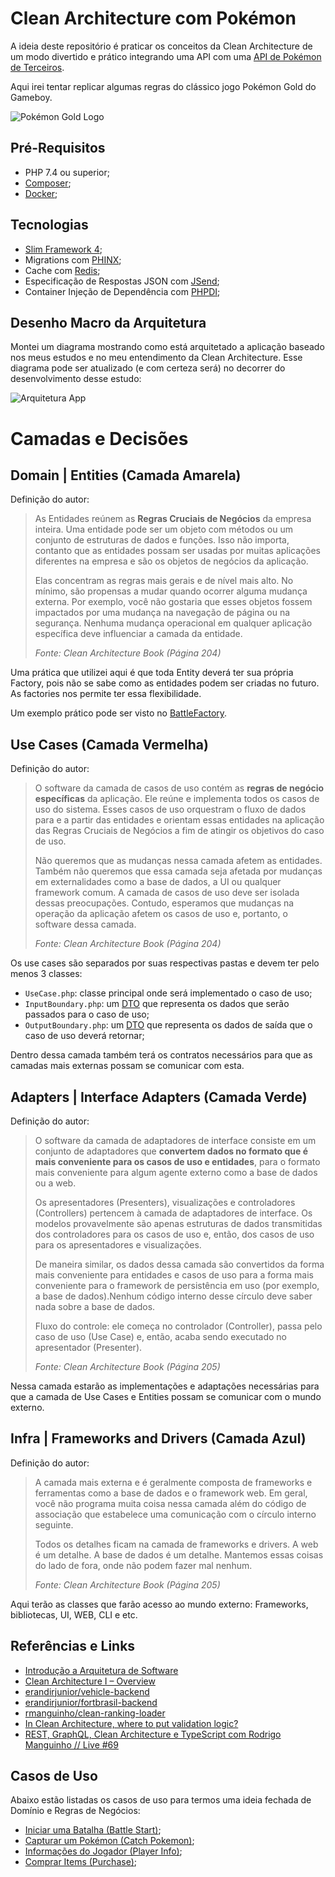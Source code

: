 # Clean Architecture com Pokémon

A ideia deste repositório é praticar os conceitos da Clean Architecture de um modo divertido e prático integrando uma API com uma [API de Pokémon de Terceiros](https://pokeapi.co/).

Aqui irei tentar replicar algumas regras do clássico jogo Pokémon Gold do Gameboy.

![Pokémon Gold Logo](./docs/pokemon-gold.png)

## Pré-Requisitos

- PHP 7.4 ou superior;
- [Composer](https://getcomposer.org);
- [Docker](https://www.docker.com);

## Tecnologias

- [Slim Framework 4](https://www.slimframework.com);
- Migrations com [PHINX](https://phinx.org);
- Cache com [Redis](https://redis.io);
- Especificação de Respostas JSON com [JSend](https://github.com/omniti-labs/jsend);
- Container Injeção de Dependência com [PHPDI](https://php-di.org);

## Desenho Macro da Arquitetura

Montei um diagrama mostrando como está arquitetado a aplicação baseado nos meus estudos e no meu entendimento da Clean Architecture. Esse diagrama pode ser atualizado (e com certeza será) no decorrer do desenvolvimento desse estudo:

![Arquitetura App](./docs/brainstorms/clean-arch-app-flow.png)

# Camadas e Decisões

## Domain | Entities (Camada Amarela)

Definição do autor:

> As Entidades reúnem as **Regras Cruciais de Negócios** da empresa inteira. Uma entidade pode ser um objeto com métodos ou um conjunto de estruturas de dados e funções. Isso não importa, contanto que as entidades possam ser usadas por muitas aplicações diferentes na empresa e são os objetos de negócios da aplicação.
> 
> Elas concentram as regras mais gerais e de nível mais alto. No mínimo, são propensas a mudar quando ocorrer alguma mudança externa. Por exemplo, você não gostaria que esses objetos fossem impactados por uma mudança na navegação de página ou na segurança. Nenhuma mudança operacional em qualquer aplicação específica deve influenciar a camada da entidade.
> 
> *Fonte: Clean Architecture Book (Página 204)*

Uma prática que utilizei aqui é que toda Entity deverá ter sua própria Factory, pois não se sabe como as entidades podem ser criadas no futuro. As factories nos permite ter essa flexibilidade.

Um exemplo prático pode ser visto no [BattleFactory](src/Battle/Domain/Factory/BattleFactory.php).

## Use Cases (Camada Vermelha)

Definição do autor:

> O software da camada de casos de uso contém as **regras de negócio específicas** da aplicação. Ele reúne e implementa todos os casos de uso do sistema. Esses casos de uso orquestram o fluxo de dados para e a partir das entidades e orientam essas entidades na aplicação das Regras Cruciais de Negócios a fim de atingir os objetivos do caso de uso.
> 
> Não queremos que as mudanças nessa camada afetem as entidades. Também não queremos que essa camada seja afetada por mudanças em externalidades como a base de dados, a UI ou qualquer framework comum. A camada de casos de uso deve ser isolada dessas preocupações. Contudo, esperamos que mudanças na operação da aplicação afetem os casos de uso e, portanto, o software dessa camada.
> 
> *Fonte: Clean Architecture Book (Página 204)*

Os use cases são separados por suas respectivas pastas e devem ter pelo menos 3 classes:

- `UseCase.php`: classe principal onde será implementado o caso de uso;
- `InputBoundary.php`: um [DTO](https://pt.wikipedia.org/wiki/Objeto_de_Transfer%C3%AAncia_de_Dados) que representa os dados que serão passados para o caso de uso;
- `OutputBoundary.php`: um [DTO](https://pt.wikipedia.org/wiki/Objeto_de_Transfer%C3%AAncia_de_Dados) que representa os dados de saída que o caso de uso deverá retornar;

Dentro dessa camada também terá os contratos necessários para que as camadas mais externas possam se comunicar com esta.

## Adapters | Interface Adapters (Camada Verde)

Definição do autor:

> O software da camada de adaptadores de interface consiste em um conjunto de adaptadores que **convertem dados no formato que é mais conveniente para os casos de uso e entidades**, para o formato mais conveniente para algum agente externo como a base de dados ou a web.
>
>  Os apresentadores (Presenters), visualizações e controladores (Controllers) pertencem à camada de adaptadores de interface. Os modelos provavelmente são apenas estruturas de dados transmitidas dos controladores para os casos de uso e, então, dos casos de uso para os apresentadores e visualizações.
> 
> De maneira similar, os dados dessa camada são convertidos da forma mais conveniente para entidades e casos de uso para a forma mais conveniente para o framework de persistência em uso (por exemplo, a base de dados).Nenhum código interno desse círculo deve saber nada sobre a base de dados.
> 
> Fluxo do controle: ele começa no controlador (Controller), passa pelo caso de uso (Use Case) e, então, acaba sendo executado no apresentador (Presenter).
> 
> *Fonte: Clean Architecture Book (Página 205)*

Nessa camada estarão as implementações e adaptações necessárias para que a camada de Use Cases e Entities possam se comunicar com o mundo externo.

## Infra | Frameworks and Drivers (Camada Azul)

Definição do autor:

> A camada mais externa e é geralmente composta de frameworks e ferramentas como a base de dados e o framework web. Em geral, você não programa muita coisa nessa camada além do código de associação que estabelece uma comunicação com o círculo interno seguinte.
> 
> Todos os detalhes ficam na camada de frameworks e drivers. A web é um detalhe. A base de dados é um detalhe. Mantemos essas coisas do lado de fora, onde não podem fazer mal nenhum.
> 
> *Fonte: Clean Architecture Book (Página 205)*

Aqui terão as classes que farão acesso ao mundo externo: Frameworks, bibliotecas, UI, WEB, CLI e etc.

## Referências e Links

- [Introdução a Arquitetura de Software](https://blog.taller.net.br/introducao-a-arquitetura-de-software)
- [Clean Architecture I – Overview](https://blog.taller.net.br/clean-architecture-overview)
- [erandirjunior/vehicle-backend](https://github.com/erandirjunior/vehicle-backend)
- [erandirjunior/fortbrasil-backend](https://github.com/erandirjunior/fortbrasil-backend)
- [rmanguinho/clean-ranking-loader](https://github.com/rmanguinho/clean-ranking-loader)
- [In Clean Architecture, where to put validation logic?](https://ikenox.info/blog/where-to-put-validation-in-clean-architecture/#:~:text=Just%20as%20Clean%20Architecture%20splits,differrent%20depending%20on%20its%20context.)
- [REST, GraphQL, Clean Architecture e TypeScript com Rodrigo Manguinho // Live #69](https://www.youtube.com/watch?v=P0gpCCA8ZPs)

## Casos de Uso

Abaixo estão listadas os casos de uso para termos uma ideia fechada de Domínio e Regras de Negócios:

- [Iniciar uma Batalha (Battle Start)](./docs/usecases/battle-start);
- [Capturar um Pokémon (Catch Pokemon)](./docs/usecases/catch-pokemon);
- [Informações do Jogador (Player Info)](./docs/usecases/player-info);
- [Comprar Items (Purchase)](./docs/usecases/purchase);
